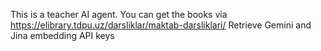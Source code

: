 This is a teacher AI agent. 
You can get the books via https://elibrary.tdpu.uz/darsliklar/maktab-darsliklari/
Retrieve Gemini and Jina embedding API keys
